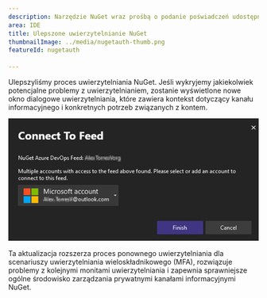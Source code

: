 ```yaml
---
description: Narzędzie NuGet wraz prośbą o podanie poświadczeń udostępnia teraz kontekst.
area: IDE
title: Ulepszone uwierzytelnianie NuGet
thumbnailImage: ../media/nugetauth-thumb.png
featureId: nugetauth

---
```



Ulepszyliśmy proces uwierzytelniania NuGet. Jeśli wykryjemy jakiekolwiek potencjalne problemy z uwierzytelnianiem, zostanie wyświetlone nowe okno dialogowe uwierzytelniania, które zawiera kontekst dotyczący kanału informacyjnego i konkretnych potrzeb związanych z kontem.

![Okno dialogowe uwierzytelniania NuGet](../media/nugetauthdialog.png)

Ta aktualizacja rozszerza proces ponownego uwierzytelniania dla scenariuszy uwierzytelniania wieloskładnikowego (MFA), rozwiązuje problemy z kolejnymi monitami uwierzytelniania i zapewnia sprawniejsze ogólne środowisko zarządzania prywatnymi kanałami informacyjnymi NuGet.
